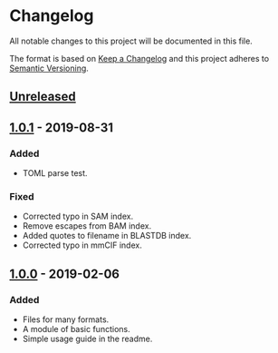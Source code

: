 # Changelog
All notable changes to this project will be documented in this file.

The format is based on [Keep a Changelog](http://keepachangelog.com/en/1.0.0/)
and this project adheres to [Semantic Versioning](http://semver.org/spec/v2.0.0.html).

## [Unreleased]

## [1.0.1] - 2019-08-31
### Added
- TOML parse test.

### Fixed
- Corrected typo in SAM index.
- Remove escapes from BAM index.
- Added quotes to filename in BLASTDB index.
- Corrected typo in mmCIF index.

## [1.0.0] - 2019-02-06
### Added
- Files for many formats.
- A module of basic functions.
- Simple usage guide in the readme.


[Unreleased]: https://github.com/BioJulia/BioSequences.jl/compare/v1.0.1...HEAD
[1.0.1]: https://github.com/BioJulia/BioSequences.jl/compare/v1.0.0...v1.0.1
[1.0.0]: https://github.com/BioJulia/BioSequences.jl/tree/v1.0.0
